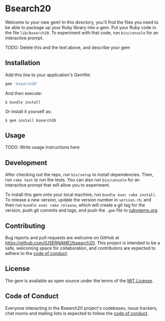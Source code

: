 # Bsearch20

Welcome to your new gem! In this directory, you'll find the files you need to be able to package up your Ruby library into a gem. Put your Ruby code in the file `lib/bsearch20`. To experiment with that code, run `bin/console` for an interactive prompt.

TODO: Delete this and the text above, and describe your gem

## Installation

Add this line to your application's Gemfile:

```ruby
gem 'bsearch20'
```

And then execute:

    $ bundle install

Or install it yourself as:

    $ gem install bsearch20

## Usage

TODO: Write usage instructions here

## Development

After checking out the repo, run `bin/setup` to install dependencies. Then, run `rake test` to run the tests. You can also run `bin/console` for an interactive prompt that will allow you to experiment.

To install this gem onto your local machine, run `bundle exec rake install`. To release a new version, update the version number in `version.rb`, and then run `bundle exec rake release`, which will create a git tag for the version, push git commits and tags, and push the `.gem` file to [rubygems.org](https://rubygems.org).

## Contributing

Bug reports and pull requests are welcome on GitHub at https://github.com/[USERNAME]/bsearch20. This project is intended to be a safe, welcoming space for collaboration, and contributors are expected to adhere to the [code of conduct](https://github.com/[USERNAME]/bsearch20/blob/master/CODE_OF_CONDUCT.md).


## License

The gem is available as open source under the terms of the [MIT License](https://opensource.org/licenses/MIT).

## Code of Conduct

Everyone interacting in the Bsearch20 project's codebases, issue trackers, chat rooms and mailing lists is expected to follow the [code of conduct](https://github.com/[USERNAME]/bsearch20/blob/master/CODE_OF_CONDUCT.md).
